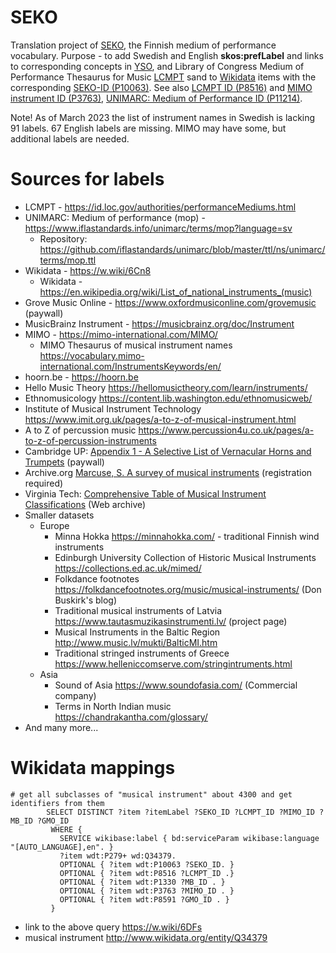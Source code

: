 # SEKO
Translation project of <a href="https://finto.fi/seko/fi/">SEKO</a>, the Finnish medium of performance vocabulary.
Purpose - to add Swedish and English <b>skos:prefLabel</b> and links to corresponding concepts in <a href="https://finto.fi/yso/en/">YSO</a>, and Library of Congress Medium of Performance Thesaurus for Music <a href="https://id.loc.gov/authorities/performanceMediums.html">LCMPT</a> sand to <a href="https://w.wiki/5jrV">Wikidata</a>   items with the corresponding <a href="https://www.wikidata.org/wiki/Property:P10063">SEKO-ID (P10063)</a>. See also <a href="http://www.wikidata.org/entity/P8516">LCMPT ID (P8516)</a> and <a href="http://www.wikidata.org/entity/P3763">MIMO instrument ID (P3763)</a>, <a href="http://www.wikidata.org/entity/P11214">UNIMARC: Medium of Performance ID (P11214)</a>.  

Note! As of March 2023 the list of instrument names in Swedish is lacking 91 labels. 67 English labels are missing.  MIMO may have some, but additional labels are needed. 

# Sources for labels
* LCMPT - https://id.loc.gov/authorities/performanceMediums.html
* UNIMARC: Medium of performance (mop) - https://www.iflastandards.info/unimarc/terms/mop?language=sv
  * Repository: https://github.com/iflastandards/unimarc/blob/master/ttl/ns/unimarc/terms/mop.ttl
* Wikidata - https://w.wiki/6Cn8
  * Wikidata - https://en.wikipedia.org/wiki/List_of_national_instruments_(music)
* Grove Music Online - https://www.oxfordmusiconline.com/grovemusic (paywall)
* MusicBrainz Instrument -  https://musicbrainz.org/doc/Instrument
* MIMO - https://mimo-international.com/MIMO/
  * MIMO Thesaurus of musical instrument names https://vocabulary.mimo-international.com/InstrumentsKeywords/en/
* hoorn.be - https://hoorn.be
* Hello Music Theory https://hellomusictheory.com/learn/instruments/
* Ethnomusicology https://content.lib.washington.edu/ethnomusicweb/
* Institute of Musical Instrument Technology https://www.imit.org.uk/pages/a-to-z-of-musical-instrument.html
* A to Z of percussion music https://www.percussion4u.co.uk/pages/a-to-z-of-percussion-instruments
* Cambridge UP: <a href="https://www.cambridge.org/core/books/abs/cambridge-encyclopedia-of-brass-instruments/selective-list-of-vernacular-horns-and-trumpets/C714FB2CC8CCDB80CB745436FE37CF1E">Appendix 1 - A Selective List of Vernacular Horns and Trumpets</a> (paywall)
* Archive.org <a href="https://archive.org/details/surveyofmusicali00marc">Marcuse, S. A survey of musical instruments</a> (registration required)
* Virginia Tech: <a href="https://web.archive.org/web/20060828221211/http://www.music.vt.edu/musicdictionary/appendix/instruments/instrumentmain.html">Comprehensive Table of Musical Instrument Classifications</a> (Web archive)
* Smaller datasets
  * Europe
    * Minna Hokka https://minnahokka.com/ - traditional Finnish wind instruments
    * Edinburgh University Collection of Historic Musical Instruments https://collections.ed.ac.uk/mimed/
    * Folkdance footnotes https://folkdancefootnotes.org/music/musical-instruments/ (Don Buskirk's blog)
    * Traditional musical instruments of Latvia https://www.tautasmuzikasinstrumenti.lv/ (project page)
    * Musical Instruments in the Baltic Region http://www.music.lv/mukti/BalticMI.htm
    * Traditional stringed instruments of Greece https://www.helleniccomserve.com/stringintruments.html
  * Asia
    * Sound of Asia https://www.soundofasia.com/ (Commercial company)
    * Terms in North Indian music https://chandrakantha.com/glossary/
 * And many more...

# Wikidata mappings

```sparql
# get all subclasses of "musical instrument" about 4300 and get identifiers from them
        SELECT DISTINCT ?item ?itemLabel ?SEKO_ID ?LCMPT_ID ?MIMO_ID ?MB_ID ?GMO_ID
         WHERE {
           SERVICE wikibase:label { bd:serviceParam wikibase:language "[AUTO_LANGUAGE],en". }
           ?item wdt:P279+ wd:Q34379.
           OPTIONAL { ?item wdt:P10063 ?SEKO_ID. }
           OPTIONAL { ?item wdt:P8516 ?LCMPT_ID .}
           OPTIONAL { ?item wdt:P1330 ?MB_ID . }
           OPTIONAL { ?item wdt:P3763 ?MIMO_ID . }
           OPTIONAL { ?item wdt:P8591 ?GMO_ID . }
         }
```  
- link to the above query https://w.wiki/6DFs 
- musical instrument http://www.wikidata.org/entity/Q34379
